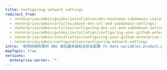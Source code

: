 ```yaml
---
title: Configuring network settings
redirect_from:
  - /enterprise/admin/guides/installation/dns-hostname-subdomain-isolation-and-ssl/
  - /enterprise/admin/articles/about-dns-ssl-and-subdomain-settings/
  - /enterprise/admin/articles/configuring-dns-ssl-and-subdomain-settings/
  - /enterprise/admin/guides/installation/configuring-your-github-enterprise-network-settings/
  - /enterprise/admin/installation/configuring-your-github-enterprise-server-network-settings
  - /enterprise/admin/configuration/configuring-network-settings
intro: '使用网络所需的 DNS 域名服务器和主机名配置 {% data variables.product.prodname_ghe_server %}。 您还可以配置代理服务器或防火墙规则。 为实现管理和用户目的，您必须允许访问某些端口。'
mapTopic: true
versions:
  enterprise-server: '*'
---
```


